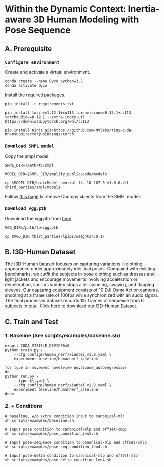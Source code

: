 # Within the Dynamic Context: Inertia-aware 3D Human Modeling with Pose Sequence 
## A. Prerequisite
### `Configure environment`
Create and activate a virtual environment.

    conda create --name Dyco python=3.7
    conda activate Dyco

Install the required packages.

    pip install -r requirements.txt

    pip install torch==1.12.1+cu113 torchvision==0.13.1+cu113 torchaudio==0.12.1 --extra-index-url https://download.pytorch.org/whl/cu113

    pip install ninja git+https://github.com/NVlabs/tiny-cuda-nn/#subdirectory=bindings/torch

### `Download SMPL model`

Copy the smpl model.

    SMPL_DIR=/path/to/smpl

    MODEL_DIR=$SMPL_DIR/smplify_public/code/models

    cp $MODEL_DIR/basicModel_neutral_lbs_10_207_0_v1.0.0.pkl third_parties/smpl/models

Follow [this page](https://github.com/vchoutas/smplx/tree/master/tools) to remove Chumpy objects from the SMPL model.

### `Download vgg.pth`

Download the vgg.pth from [here](https://github.com/richzhang/PerceptualSimilarity/tree/master/lpips/weights/v0.1).

    VGG_DIR=/path/to/vgg.pth

    cp $VGG_DIR third_parties/lpips/weights/v0.1/

## B. I3D-Human Dataset
The I3D-Human Dataset focuses on capturing variations in clothing appearance under approximately identical poses. Compared with existing benchmarks, we outfit the subjects in loose clothing such as dresses and light jackets and
encourage movements involving acceleration or deceleration, such as sudden stops
after spinning, swaying, and flapping sleeves. Our capturing equipment consists of
10 DJI Osmo Action cameras, shooting at a frame rate of 100fps while synchronized
with an audio signal. The final processed dataset records 10k frames of sequence
from 6 subjects in total. Click [here](https://github.com/Yifever20002/Dyco) to download our I3D-Human Dataset.


## C. Train and Test

### 1. Baseline (See scripts/examples/baseline.sh)
```
export CUDA_VISIBLE_DEVICES=0
python train.py \
    --cfg configs/human_nerf/xianbei_v1.0.yaml \
    experiment baseline/humannerf_baseline
    
for type in movement novelview novelpose_autoregressive
do
python run.py \
    --type ${type} \
    --cfg configs/human_nerf/xianbei_v1.0.yaml \
    experiment baseline/humannerf_baseline 
done

```

### 2. + Conditions
```
# baseline, w/o extra condition input to canonical-mlp
sh scripts/examples/baseline.sh 

# Input pose condition to canonical-mlp and offset-cmlp
sh scripts/examples/pose_condition_len1.sh

# Input pose-sequence condition to canonical-mlp and offset-cmlp
sh scripts/examples/pose-seq_condition_len4.sh

# Input pose-delta condition to canonical-mlp and offset-mlp
sh scripts/examples/pose-delta_condition_len4.sh

```


